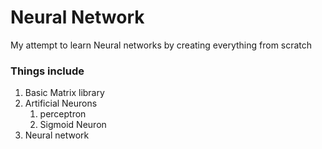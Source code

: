# Neural Network
My attempt to learn Neural networks by creating everything from scratch

### Things include

1. Basic Matrix library
2. Artificial Neurons
	1. perceptron
	2. Sigmoid Neuron
3. Neural network

